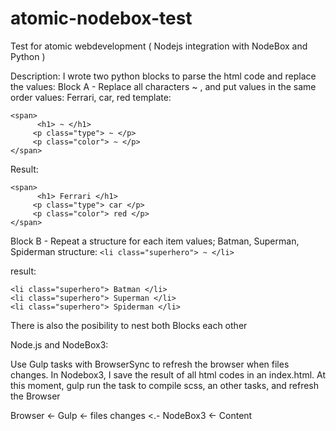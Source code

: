 # atomic-nodebox-test
Test for atomic webdevelopment ( Nodejs integration with NodeBox and Python )

Description:
I wrote two python blocks to parse the html code and replace the values:
Block A - Replace all characters ~ , and put values in the same order
values: Ferrari, car, red
template:
```
<span>
      <h1> ~ </h1>
     <p class="type"> ~ </p>
     <p class="color"> ~ </p>
</span>
```
Result:
```
<span>
      <h1> Ferrari </h1>
     <p class="type"> car </p>
     <p class="color"> red </p>
</span>
```
Block B - Repeat a structure for each item
values; Batman, Superman, Spiderman
structure:
```<li class="superhero"> ~ </li>```

result:
```
<li class="superhero"> Batman </li>
<li class="superhero"> Superman </li>
<li class="superhero"> Spiderman </li>
```
There is also the posibility to nest both Blocks each other

Node.js and NodeBox3:

Use Gulp tasks with BrowserSync to refresh the browser when files changes.
In Nodebox3, I save the result of all html codes in an index.html.
At this moment, gulp run the task to compile scss, an other tasks, and refresh the Browser

Browser <- Gulp <- files changes <.- NodeBox3 <- Content

